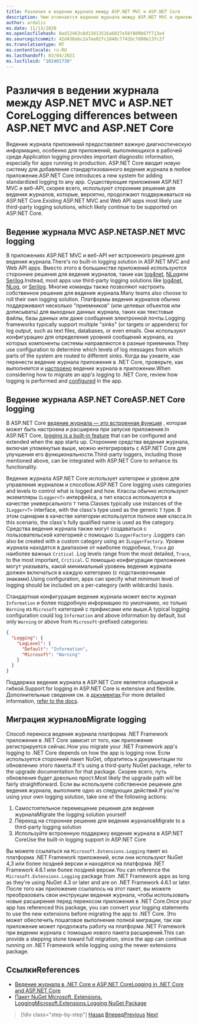 ```yaml
---
title: Различия в ведении журнала между ASP.NET MVC и ASP.NET Core
description: Чем отличается ведение журнала между ASP.NET MVC и приложениями веб-API и ASP.NET Core приложениями?
author: ardalis
ms.date: 11/13/2020
ms.openlocfilehash: 0ad12463c8d13d13516ab027e56f809b67f713e4
ms.sourcegitcommit: 42d436ebc2a7ee02fc1848c7742bc7d80e13fc2f
ms.translationtype: MT
ms.contentlocale: ru-RU
ms.lasthandoff: 03/04/2021
ms.locfileid: "102401738"
---
```

# <a name="logging-differences-between-aspnet-mvc-and-aspnet-core"></a><span data-ttu-id="d2a88-103">Различия в ведении журнала между ASP.NET MVC и ASP.NET Core</span><span class="sxs-lookup"><span data-stu-id="d2a88-103">Logging differences between ASP.NET MVC and ASP.NET Core</span></span>

<span data-ttu-id="d2a88-104">Ведение журнала приложений предоставляет важную диагностическую информацию, особенно для приложений, выполняющихся в рабочей среде.</span><span class="sxs-lookup"><span data-stu-id="d2a88-104">Application logging provides important diagnostic information, especially for apps running in production.</span></span> <span data-ttu-id="d2a88-105">ASP.NET Core вводит новую систему для добавления стандартизованного ведения журнала в любое приложение.</span><span class="sxs-lookup"><span data-stu-id="d2a88-105">ASP.NET Core introduces a new system for adding standardized logging to any app.</span></span> <span data-ttu-id="d2a88-106">Существующие приложения ASP.NET MVC и веб-API, скорее всего, используют сторонние решения для ведения журналов, которые, вероятно, продолжают поддерживаться на ASP.NET Core.</span><span class="sxs-lookup"><span data-stu-id="d2a88-106">Existing ASP.NET MVC and Web API apps most likely use third-party logging solutions, which likely continue to be supported on ASP.NET Core.</span></span>

## <a name="aspnet-mvc-logging"></a><span data-ttu-id="d2a88-107">Ведение журнала MVC ASP.NET</span><span class="sxs-lookup"><span data-stu-id="d2a88-107">ASP.NET MVC logging</span></span>

<span data-ttu-id="d2a88-108">В приложениях ASP.NET MVC и веб-API нет встроенного решения для ведения журнала.</span><span class="sxs-lookup"><span data-stu-id="d2a88-108">There's no built-in logging solution in ASP.NET MVC and Web API apps.</span></span> <span data-ttu-id="d2a88-109">Вместо этого в большинстве приложений используются сторонние решения для ведения журналов, такие как [log4net](https://www.nuget.org/packages/log4net/), [NLog](https://www.nuget.org/packages/NLog/)или [Serilog](https://www.nuget.org/packages/Serilog).</span><span class="sxs-lookup"><span data-stu-id="d2a88-109">Instead, most apps use third-party logging solutions like [log4net](https://www.nuget.org/packages/log4net/), [NLog](https://www.nuget.org/packages/NLog/), or [Serilog](https://www.nuget.org/packages/Serilog).</span></span> <span data-ttu-id="d2a88-110">Многие команды также позволяют настроить собственное решение для ведения журнала.</span><span class="sxs-lookup"><span data-stu-id="d2a88-110">Many teams also choose to roll their own logging solution.</span></span> <span data-ttu-id="d2a88-111">Платформы ведения журналов обычно поддерживают несколько "приемников" (или целевых объектов или дописывать) для выходных данных журнала, таких как текстовые файлы, базы данных или даже сообщения электронной почты.</span><span class="sxs-lookup"><span data-stu-id="d2a88-111">Logging frameworks typically support multiple "sinks" (or targets or appenders) for log output, such as text files, databases, or even emails.</span></span> <span data-ttu-id="d2a88-112">Они используют конфигурацию для определения уровней сообщений журнала, из которых компоненты системы направляются в разные приемники.</span><span class="sxs-lookup"><span data-stu-id="d2a88-112">They use configuration to determine which levels of log messages from which parts of the system are routed to different sinks.</span></span> <span data-ttu-id="d2a88-113">Когда вы узнаете, как перенести ведение журнала приложения в .NET Core, проверьте, как выполняется и [настроено](configuration-differences.md) ведение журнала в приложении.</span><span class="sxs-lookup"><span data-stu-id="d2a88-113">When considering how to migrate an app's logging to .NET Core, review how logging is performed and [configured](configuration-differences.md) in the app.</span></span>

## <a name="aspnet-core-logging"></a><span data-ttu-id="d2a88-114">Ведение журнала ASP.NET Core</span><span class="sxs-lookup"><span data-stu-id="d2a88-114">ASP.NET Core logging</span></span>

<span data-ttu-id="d2a88-115">В ASP.NET Core [ведение журнала — это встроенная функция](/aspnet/core/fundamentals/logging/) , которая может быть настроена и расширена при запуске приложения.</span><span class="sxs-lookup"><span data-stu-id="d2a88-115">In ASP.NET Core, [logging is a built-in feature](/aspnet/core/fundamentals/logging/) that can be configured and extended when the app starts up.</span></span> <span data-ttu-id="d2a88-116">Сторонние средства ведения журнала, включая упомянутые выше, можно интегрировать с ASP.NET Core для улучшения его функциональности.</span><span class="sxs-lookup"><span data-stu-id="d2a88-116">Third-party loggers, including those mentioned above, can be integrated with ASP.NET Core to enhance its functionality.</span></span>

<span data-ttu-id="d2a88-117">Ведение журнала ASP.NET Core использует категории и уровни для управления журналом и способом.</span><span class="sxs-lookup"><span data-stu-id="d2a88-117">ASP.NET Core logging uses categories and levels to control what is logged and how.</span></span> <span data-ttu-id="d2a88-118">Классы обычно используют экземпляры `ILogger<T>` интерфейса, а тип класса используется в качестве универсального `T` типа.</span><span class="sxs-lookup"><span data-stu-id="d2a88-118">Classes typically use instances of the `ILogger<T>` interface, with the class's type used as the generic `T` type.</span></span> <span data-ttu-id="d2a88-119">В этом сценарии в качестве категории используется полное имя класса.</span><span class="sxs-lookup"><span data-stu-id="d2a88-119">In this scenario, the class's fully qualified name is used as the category.</span></span> <span data-ttu-id="d2a88-120">Средства ведения журнала также могут создаваться с пользовательской категорией с помощью `ILoggerFactory` .</span><span class="sxs-lookup"><span data-stu-id="d2a88-120">Loggers can also be created with a custom category using an `ILoggerFactory`.</span></span> <span data-ttu-id="d2a88-121">Уровни журнала находятся в диапазоне от наиболее подробных, `Trace` до наиболее важных `Critical` .</span><span class="sxs-lookup"><span data-stu-id="d2a88-121">Log levels range from the most detailed, `Trace`, to the most important, `Critical`.</span></span> <span data-ttu-id="d2a88-122">С помощью конфигурации приложения могут указывать, какой минимальный уровень ведения журнала должен включаться в каждую категорию (с подстановочными знаками).</span><span class="sxs-lookup"><span data-stu-id="d2a88-122">Using configuration, apps can specify what minimum level of logging should be included on a per-category (with wildcards) basis.</span></span>

<span data-ttu-id="d2a88-123">Стандартная конфигурация ведения журнала может вести журнал `Information` и более подробную информацию по умолчанию, но только `Warning` из `Microsoft` категорий с префиксами или выше.</span><span class="sxs-lookup"><span data-stu-id="d2a88-123">A typical logging configuration could log `Information` and above information by default, but only `Warning` or above from `Microsoft`-prefixed categories:</span></span>

```json
{
  "Logging": {
    "LogLevel": {
      "Default": "Information",
      "Microsoft": "Warning"
    }
  }
}
```

<span data-ttu-id="d2a88-124">Поддержка ведения журнала в ASP.NET Core является обширной и гибкой.</span><span class="sxs-lookup"><span data-stu-id="d2a88-124">Support for logging in ASP.NET Core is extensive and flexible.</span></span> <span data-ttu-id="d2a88-125">Дополнительные сведения см. в [документах](/aspnet/core/fundamentals/logging/).</span><span class="sxs-lookup"><span data-stu-id="d2a88-125">For more detailed information, [refer to the docs](/aspnet/core/fundamentals/logging/).</span></span>

## <a name="migrate-logging"></a><span data-ttu-id="d2a88-126">Миграция журналов</span><span class="sxs-lookup"><span data-stu-id="d2a88-126">Migrate logging</span></span>

<span data-ttu-id="d2a88-127">Способ переноса ведения журнала платформа .NET Framework приложения в .NET Core зависит от того, как приложение регистрируется сейчас.</span><span class="sxs-lookup"><span data-stu-id="d2a88-127">How you migrate your .NET Framework app's logging to .NET Core depends on how the app is logging now.</span></span> <span data-ttu-id="d2a88-128">Если используется сторонний пакет NuGet, обратитесь к документации по обновлению этого пакета.</span><span class="sxs-lookup"><span data-stu-id="d2a88-128">If it's using a third-party NuGet package, refer to the upgrade documentation for that package.</span></span> <span data-ttu-id="d2a88-129">Скорее всего, путь обновления будет довольно прост.</span><span class="sxs-lookup"><span data-stu-id="d2a88-129">Most likely the upgrade path will be fairly straightforward.</span></span> <span data-ttu-id="d2a88-130">Если вы используете собственное решение для ведения журнала, выполните одно из следующих действий.</span><span class="sxs-lookup"><span data-stu-id="d2a88-130">If you're using your own logging solution, take one of the following actions:</span></span>

1. <span data-ttu-id="d2a88-131">Самостоятельное перемещение решения для ведения журнала</span><span class="sxs-lookup"><span data-stu-id="d2a88-131">Migrate the logging solution yourself</span></span>
1. <span data-ttu-id="d2a88-132">Переход на стороннее решение для ведения журналов</span><span class="sxs-lookup"><span data-stu-id="d2a88-132">Migrate to a third-party logging solution</span></span>
1. <span data-ttu-id="d2a88-133">Используйте встроенную поддержку ведения журнала в ASP.NET Core</span><span class="sxs-lookup"><span data-stu-id="d2a88-133">Use the built-in logging support in ASP.NET Core</span></span>

<span data-ttu-id="d2a88-134">Вы можете ссылаться на `Microsoft.Extensions.Logging` пакет из платформа .NET Framework приложений, если они используют NuGet 4,3 или более поздней версии и находятся на платформа .NET Framework 4.6.1 или более поздней версии.</span><span class="sxs-lookup"><span data-stu-id="d2a88-134">You can reference the `Microsoft.Extensions.Logging` package from .NET Framework apps as long as they're using NuGet 4.3 or later and are on .NET Framework 4.6.1 or later.</span></span> <span data-ttu-id="d2a88-135">После того как приложение ссылалось на этот пакет, вы можете преобразовать свои инструкции ведения журнала, чтобы использовать новые расширения перед переносом приложения в .NET Core.</span><span class="sxs-lookup"><span data-stu-id="d2a88-135">Once your app has referenced this package, you can convert your logging statements to use the new extensions before migrating the app to .NET Core.</span></span> <span data-ttu-id="d2a88-136">Это может обеспечить пошаговое выполнение полной миграции, так как приложение может продолжать работу на платформа .NET Framework при ведении журнала с помощью нового пакета расширений.</span><span class="sxs-lookup"><span data-stu-id="d2a88-136">This can provide a stepping stone toward full migration, since the app can continue running on .NET Framework while logging using the newer extensions package.</span></span>

## <a name="references"></a><span data-ttu-id="d2a88-137">Ссылки</span><span class="sxs-lookup"><span data-stu-id="d2a88-137">References</span></span>

- [<span data-ttu-id="d2a88-138">Ведение журнала в .NET Core и ASP.NET Core</span><span class="sxs-lookup"><span data-stu-id="d2a88-138">Logging in .NET Core and ASP.NET Core</span></span>](/aspnet/core/fundamentals/logging/)
- [<span data-ttu-id="d2a88-139">Пакет NuGet Microsoft. Extensions. Logging</span><span class="sxs-lookup"><span data-stu-id="d2a88-139">Microsoft.Extensions.Logging NuGet Package</span></span>](https://www.nuget.org/packages/microsoft.extensions.logging/)

>[!div class="step-by-step"]
><span data-ttu-id="d2a88-140">[Назад](middleware-modules-handlers.md)
>[Вперед](routing-differences.md)</span><span class="sxs-lookup"><span data-stu-id="d2a88-140">[Previous](middleware-modules-handlers.md)
[Next](routing-differences.md)</span></span>

